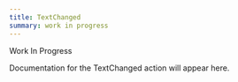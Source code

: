 ```yaml
---
title: TextChanged
summary: work in progress
---
```


Work In Progress

Documentation for the TextChanged action will appear here.